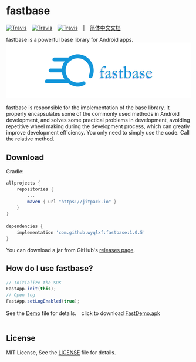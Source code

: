 # fastbase

[![Travis](https://img.shields.io/badge/miniSdk-14%2B-blue.svg)]()　[![Travis](https://img.shields.io/badge/author-wangyongqi-orange.svg)]()　[![Travis](https://img.shields.io/github/license/wyqlxf/fastbase.svg)](https://github.com/wyqlxf/fastbase/blob/master/LICENSE)　|　[简体中文文档](https://github.com/wyqlxf/fastbase/blob/master/README_CN.md)

fastbase is a powerful base library for Android apps.<br>
![image](https://github.com/wyqlxf/fastbase/blob/master/blob/master/image/fastbase_logo.png)
<br>

fastbase is responsible for the implementation of the base library. It properly encapsulates some of the commonly used methods in Android development, and solves some practical problems in development, avoiding repetitive wheel making during the development process, which can greatly improve development efficiency. You only need to simply use the code. Call the relative method.<br>

## Download
Gradle:

```groovy
allprojects {
    repositories {
        ...
        maven { url "https://jitpack.io" }
    }
}

dependencies {
    implementation 'com.github.wyqlxf:fastbase:1.0.5'
}
```

You can download a jar from GitHub's [releases page](https://github.com/wyqlxf/fastbase/releases).<br>

## How do I use fastbase?
```java
// Initialize the SDK
FastApp.init(this);
// Open log
FastApp.setLogEnabled(true);
```
See the [Demo](https://github.com/wyqlxf/fastbase/blob/master/app/src/main/java/com/wyq/fast/demo/MainActivity.java) file for details.　click to download [FastDemo.apk](https://raw.githubusercontent.com/wyqlxf/fastbase/master/app/release/FastDemo.apk)<br>
<br>

## License
MIT License, See the [LICENSE](https://github.com/wyqlxf/fastbase/blob/master/LICENSE) file for details.<br>
